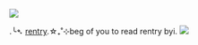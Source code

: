 ![](https://cdn.discordapp.com/attachments/292527415941398528/1062109505892139059/github.gif)

.╰➴ [rentry](https://rentry.co/SpokelsHere).☆₊˚⊹beg of you to read rentry byi. ![](https://cdn.discordapp.com/emojis/1050897432415850548.gif?size=44&quality=lossless)
